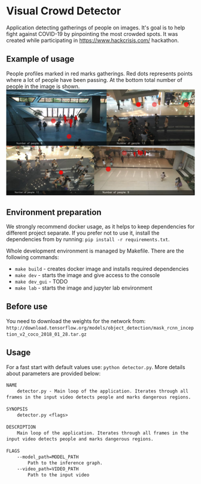 # Visual Crowd Detector

Application detecting gatherings of people on images. It's goal is to help fight against
COVID-19 by pinpointing the most crowded spots. It was created while participating in https://www.hackcrisis.com/ 
hackathon.

## Example of usage
People profiles marked in red marks gatherings. Red dots represents points where a lot of people have been passing.
At the bottom total number of people in the image is shown.
![](imgs/example.png)

## Environment preparation
We strongly recommend docker usage, as it helps to keep dependencies for different project separate. If you prefer not
to use it, install the dependencies from by running: `pip install -r requirements.txt`.

Whole development environment is managed by Makefile. There are the following commands:
* `make build` - creates docker image and installs required dependencies
* `make dev` - starts the image and give access to the console
* `make dev_gui` - TODO
* `make lab` - starts the image and jupyter lab environment

## Before use
You need to download the weights for the network from: `http://download.tensorflow.org/models/object_detection/mask_rcnn_inception_v2_coco_2018_01_28.tar.gz`

## Usage
For a fast start with default values use: `python detector.py`. More details about parameters are provided below:
```
NAME
    detector.py - Main loop of the application. Iterates through all frames in the input video detects people and marks dangerous regions.

SYNOPSIS
    detector.py <flags>

DESCRIPTION
    Main loop of the application. Iterates through all frames in the input video detects people and marks dangerous regions.

FLAGS
    --model_path=MODEL_PATH
        Path to the inference graph.
    --video_path=VIDEO_PATH
        Path to the input video
```